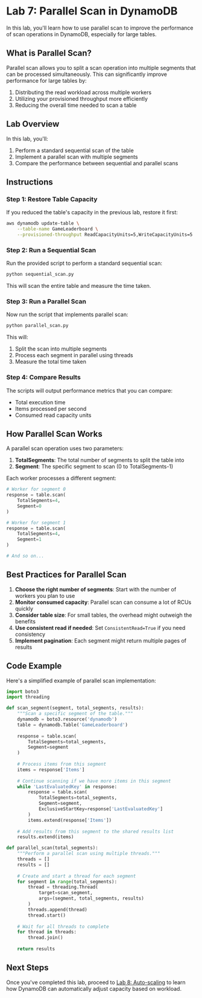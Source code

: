 # Lab 7: Parallel Scan in DynamoDB

In this lab, you'll learn how to use parallel scan to improve the performance of scan operations in DynamoDB, especially for large tables.

## What is Parallel Scan?

Parallel scan allows you to split a scan operation into multiple segments that can be processed simultaneously. This can significantly improve performance for large tables by:

1. Distributing the read workload across multiple workers
2. Utilizing your provisioned throughput more efficiently
3. Reducing the overall time needed to scan a table

## Lab Overview

In this lab, you'll:

1. Perform a standard sequential scan of the table
2. Implement a parallel scan with multiple segments
3. Compare the performance between sequential and parallel scans

## Instructions

### Step 1: Restore Table Capacity

If you reduced the table's capacity in the previous lab, restore it first:

```bash
aws dynamodb update-table \
    --table-name GameLeaderboard \
    --provisioned-throughput ReadCapacityUnits=5,WriteCapacityUnits=5
```

### Step 2: Run a Sequential Scan

Run the provided script to perform a standard sequential scan:

```bash
python sequential_scan.py
```

This will scan the entire table and measure the time taken.

### Step 3: Run a Parallel Scan

Now run the script that implements parallel scan:

```bash
python parallel_scan.py
```

This will:
1. Split the scan into multiple segments
2. Process each segment in parallel using threads
3. Measure the total time taken

### Step 4: Compare Results

The scripts will output performance metrics that you can compare:

- Total execution time
- Items processed per second
- Consumed read capacity units

## How Parallel Scan Works

A parallel scan operation uses two parameters:

1. **TotalSegments**: The total number of segments to split the table into
2. **Segment**: The specific segment to scan (0 to TotalSegments-1)

Each worker processes a different segment:

```python
# Worker for segment 0
response = table.scan(
    TotalSegments=4,
    Segment=0
)

# Worker for segment 1
response = table.scan(
    TotalSegments=4,
    Segment=1
)

# And so on...
```

## Best Practices for Parallel Scan

1. **Choose the right number of segments**: Start with the number of workers you plan to use
2. **Monitor consumed capacity**: Parallel scan can consume a lot of RCUs quickly
3. **Consider table size**: For small tables, the overhead might outweigh the benefits
4. **Use consistent read if needed**: Set `ConsistentRead=True` if you need consistency
5. **Implement pagination**: Each segment might return multiple pages of results

## Code Example

Here's a simplified example of parallel scan implementation:

```python
import boto3
import threading

def scan_segment(segment, total_segments, results):
    """Scan a specific segment of the table."""
    dynamodb = boto3.resource('dynamodb')
    table = dynamodb.Table('GameLeaderboard')
    
    response = table.scan(
        TotalSegments=total_segments,
        Segment=segment
    )
    
    # Process items from this segment
    items = response['Items']
    
    # Continue scanning if we have more items in this segment
    while 'LastEvaluatedKey' in response:
        response = table.scan(
            TotalSegments=total_segments,
            Segment=segment,
            ExclusiveStartKey=response['LastEvaluatedKey']
        )
        items.extend(response['Items'])
    
    # Add results from this segment to the shared results list
    results.extend(items)

def parallel_scan(total_segments):
    """Perform a parallel scan using multiple threads."""
    threads = []
    results = []
    
    # Create and start a thread for each segment
    for segment in range(total_segments):
        thread = threading.Thread(
            target=scan_segment,
            args=(segment, total_segments, results)
        )
        threads.append(thread)
        thread.start()
    
    # Wait for all threads to complete
    for thread in threads:
        thread.join()
    
    return results
```

## Next Steps

Once you've completed this lab, proceed to [Lab 8: Auto-scaling](../08-auto-scaling/) to learn how DynamoDB can automatically adjust capacity based on workload.